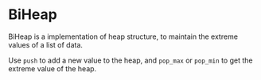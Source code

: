 # BiHeap 

BiHeap is a implementation of heap structure, to maintain the extreme values of a list of data. 

Use `push` to add a new value to the heap, and `pop_max` or `pop_min` to get the extreme value of the heap. 